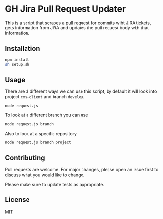 # GH Jira Pull Request Updater

This is a script that scrapes a pull request for commits wiht JIRA tickets, gets information from JIRA and updates the pull request body with that information.

## Installation


```bash
npm install
sh setup.sh
```

## Usage

There are 3 different ways we can use this script, by default it will look into project `cxs-client` and branch `develop`.

```bash
node request.js 
```

To look at a different branch you can use

```bash
node request.js branch
```

Also to look at a specific repository

```bash
node request.js branch project
```

## Contributing
Pull requests are welcome. For major changes, please open an issue first to discuss what you would like to change.

Please make sure to update tests as appropriate.

## License
[MIT](https://choosealicense.com/licenses/mit/)
